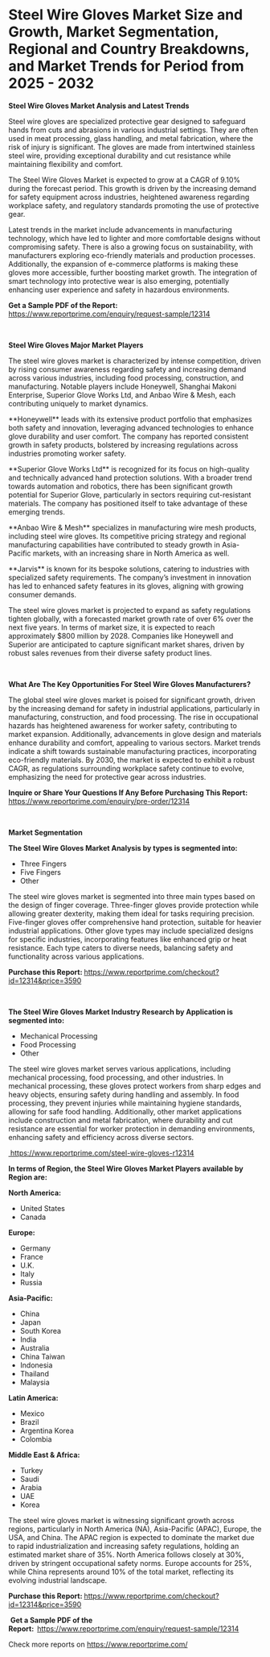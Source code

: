 <p><h1>Steel Wire Gloves Market Size and Growth, Market Segmentation, Regional and Country Breakdowns, and Market Trends for Period from 2025 -  2032</h1></p><p><strong>Steel Wire Gloves Market Analysis and Latest Trends</strong></p>
<p><p>Steel wire gloves are specialized protective gear designed to safeguard hands from cuts and abrasions in various industrial settings. They are often used in meat processing, glass handling, and metal fabrication, where the risk of injury is significant. The gloves are made from intertwined stainless steel wire, providing exceptional durability and cut resistance while maintaining flexibility and comfort.</p><p>The Steel Wire Gloves Market is expected to grow at a CAGR of 9.10% during the forecast period. This growth is driven by the increasing demand for safety equipment across industries, heightened awareness regarding workplace safety, and regulatory standards promoting the use of protective gear. </p><p>Latest trends in the market include advancements in manufacturing technology, which have led to lighter and more comfortable designs without compromising safety. There is also a growing focus on sustainability, with manufacturers exploring eco-friendly materials and production processes. Additionally, the expansion of e-commerce platforms is making these gloves more accessible, further boosting market growth. The integration of smart technology into protective wear is also emerging, potentially enhancing user experience and safety in hazardous environments.</p></p>
<p><strong>Get a Sample PDF of the Report:&nbsp;</strong> <a href="https://www.reportprime.com/enquiry/request-sample/12314?utm_campaign=3067&utm_medium=2&utm_source=Github&utm_content=ia&utm_term=18032025&utm_id=steel-wire-gloves">https://www.reportprime.com/enquiry/request-sample/12314</a></p>
<p>&nbsp;</p>
<p><strong>Steel Wire Gloves Major Market Players</strong></p>
<p><p>The steel wire gloves market is characterized by intense competition, driven by rising consumer awareness regarding safety and increasing demand across various industries, including food processing, construction, and manufacturing. Notable players include Honeywell, Shanghai Makoni Enterprise, Superior Glove Works Ltd, and Anbao Wire & Mesh, each contributing uniquely to market dynamics.</p><p>**Honeywell** leads with its extensive product portfolio that emphasizes both safety and innovation, leveraging advanced technologies to enhance glove durability and user comfort. The company has reported consistent growth in safety products, bolstered by increasing regulations across industries promoting worker safety. </p><p>**Superior Glove Works Ltd** is recognized for its focus on high-quality and technically advanced hand protection solutions. With a broader trend towards automation and robotics, there has been significant growth potential for Superior Glove, particularly in sectors requiring cut-resistant materials. The company has positioned itself to take advantage of these emerging trends.</p><p>**Anbao Wire & Mesh** specializes in manufacturing wire mesh products, including steel wire gloves. Its competitive pricing strategy and regional manufacturing capabilities have contributed to steady growth in Asia-Pacific markets, with an increasing share in North America as well.</p><p>**Jarvis** is known for its bespoke solutions, catering to industries with specialized safety requirements. The company’s investment in innovation has led to enhanced safety features in its gloves, aligning with growing consumer demands.</p><p>The steel wire gloves market is projected to expand as safety regulations tighten globally, with a forecasted market growth rate of over 6% over the next five years. In terms of market size, it is expected to reach approximately $800 million by 2028. Companies like Honeywell and Superior are anticipated to capture significant market shares, driven by robust sales revenues from their diverse safety product lines.</p></p>
<p>&nbsp;</p>
<p><strong>What Are The Key Opportunities For Steel Wire Gloves Manufacturers?</strong></p>
<p><p>The global steel wire gloves market is poised for significant growth, driven by the increasing demand for safety in industrial applications, particularly in manufacturing, construction, and food processing. The rise in occupational hazards has heightened awareness for worker safety, contributing to market expansion. Additionally, advancements in glove design and materials enhance durability and comfort, appealing to various sectors. Market trends indicate a shift towards sustainable manufacturing practices, incorporating eco-friendly materials. By 2030, the market is expected to exhibit a robust CAGR, as regulations surrounding workplace safety continue to evolve, emphasizing the need for protective gear across industries.</p></p>
<p><strong>Inquire or Share Your Questions If Any Before Purchasing This Report:</strong> <a href="https://www.reportprime.com/enquiry/pre-order/12314?utm_campaign=3067&utm_medium=2&utm_source=Github&utm_content=ia&utm_term=18032025&utm_id=steel-wire-gloves">https://www.reportprime.com/enquiry/pre-order/12314</a></p>
<p>&nbsp;</p>
<p><strong>Market Segmentation</strong></p>
<p><strong>The Steel Wire Gloves Market Analysis by types is segmented into:</strong></p>
<p><ul><li>Three Fingers</li><li>Five Fingers</li><li>Other</li></ul></p>
<p><p>The steel wire gloves market is segmented into three main types based on the design of finger coverage. Three-finger gloves provide protection while allowing greater dexterity, making them ideal for tasks requiring precision. Five-finger gloves offer comprehensive hand protection, suitable for heavier industrial applications. Other glove types may include specialized designs for specific industries, incorporating features like enhanced grip or heat resistance. Each type caters to diverse needs, balancing safety and functionality across various applications.</p></p>
<p><strong>Purchase this Report:&nbsp;</strong><a href="https://www.reportprime.com/checkout?id=12314&price=3590&utm_campaign=3067&utm_medium=2&utm_source=Github&utm_content=ia&utm_term=18032025&utm_id=steel-wire-gloves">https://www.reportprime.com/checkout?id=12314&price=3590</a></p>
<p>&nbsp;</p>
<p><strong>The Steel Wire Gloves Market Industry Research by Application is segmented into:</strong></p>
<p><ul><li>Mechanical Processing</li><li>Food Processing</li><li>Other</li></ul></p>
<p><p>The steel wire gloves market serves various applications, including mechanical processing, food processing, and other industries. In mechanical processing, these gloves protect workers from sharp edges and heavy objects, ensuring safety during handling and assembly. In food processing, they prevent injuries while maintaining hygiene standards, allowing for safe food handling. Additionally, other market applications include construction and metal fabrication, where durability and cut resistance are essential for worker protection in demanding environments, enhancing safety and efficiency across diverse sectors.</p></p>
<p><a href="https://www.reportprime.com/steel-wire-gloves-r12314?utm_campaign=3067&utm_medium=2&utm_source=Github&utm_content=ia&utm_term=18032025&utm_id=steel-wire-gloves">&nbsp;https://www.reportprime.com/steel-wire-gloves-r12314</a></p>
<p><strong>In terms of Region, the Steel Wire Gloves Market Players available by Region are:</strong></p>
<p>
    <p> <strong> North America: </strong>
        <ul>
            <li>United States</li>
            <li>Canada</li>
        </ul>
        </p> 
    <p> <strong> Europe: </strong>
        <ul>
            <li>Germany</li>
            <li>France</li>
            <li>U.K.</li>
            <li>Italy</li>
            <li>Russia</li>
        </ul>
        </p> 
    <p> <strong> Asia-Pacific: </strong>
        <ul>
            <li>China</li>
            <li>Japan</li>
            <li>South Korea</li>
            <li>India</li>
            <li>Australia</li>
            <li>China Taiwan</li>
            <li>Indonesia</li>
            <li>Thailand</li>
            <li>Malaysia</li>
        </ul>
        </p> 
    <p> <strong> Latin America: </strong>
        <ul>
            <li>Mexico</li>
            <li>Brazil</li>
            <li>Argentina Korea</li>
            <li>Colombia</li>
        </ul>
        </p> 
    <p> <strong> Middle East & Africa: </strong>
        <ul>
            <li>Turkey</li>
            <li>Saudi</li>
            <li>Arabia</li>
            <li>UAE</li>
            <li>Korea</li>
        </ul>
    </p>
    </p>
<p><p>The steel wire gloves market is witnessing significant growth across regions, particularly in North America (NA), Asia-Pacific (APAC), Europe, the USA, and China. The APAC region is expected to dominate the market due to rapid industrialization and increasing safety regulations, holding an estimated market share of 35%. North America follows closely at 30%, driven by stringent occupational safety norms. Europe accounts for 25%, while China represents around 10% of the total market, reflecting its evolving industrial landscape.</p></p>
<p><strong>Purchase this Report: </strong><a href="https://www.reportprime.com/checkout?id=12314&price=3590&utm_campaign=3067&utm_medium=2&utm_source=Github&utm_content=ia&utm_term=18032025&utm_id=steel-wire-gloves">https://www.reportprime.com/checkout?id=12314&price=3590</a></p>
<p>&nbsp;<strong>Get a Sample PDF of the Report:&nbsp;&nbsp;</strong><a href="https://www.reportprime.com/enquiry/request-sample/12314?utm_campaign=3067&utm_medium=2&utm_source=Github&utm_content=ia&utm_term=18032025&utm_id=steel-wire-gloves">https://www.reportprime.com/enquiry/request-sample/12314</a></p>
<p><strong></strong></p>
<p>Check more reports on <a href="https://www.reportprime.com/?utm_campaign=3067&utm_medium=2&utm_source=Github&utm_content=ia&utm_term=18032025&utm_id=steel-wire-gloves">https://www.reportprime.com/</a></p>
